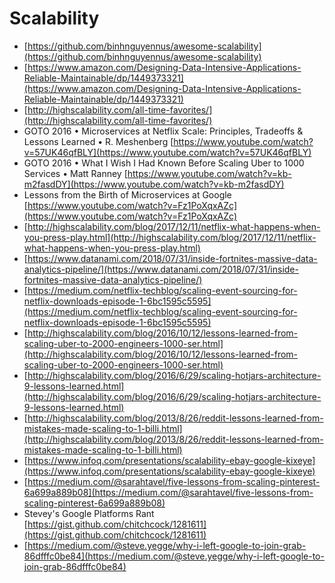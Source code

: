 # Scalability

* [https://github.com/binhnguyennus/awesome-scalability](https://github.com/binhnguyennus/awesome-scalability)
* [https://www.amazon.com/Designing-Data-Intensive-Applications-Reliable-Maintainable/dp/1449373321](https://www.amazon.com/Designing-Data-Intensive-Applications-Reliable-Maintainable/dp/1449373321)
* [http://highscalability.com/all-time-favorites/](http://highscalability.com/all-time-favorites/)
* GOTO 2016 • Microservices at Netflix Scale: Principles, Tradeoffs & Lessons Learned • R. Meshenberg [https://www.youtube.com/watch?v=57UK46qfBLY](https://www.youtube.com/watch?v=57UK46qfBLY)
* GOTO 2016 • What I Wish I Had Known Before Scaling Uber to 1000 Services • Matt Ranney [https://www.youtube.com/watch?v=kb-m2fasdDY](https://www.youtube.com/watch?v=kb-m2fasdDY) 
* Lessons from the Birth of Microservices at Google [https://www.youtube.com/watch?v=Fz1PoXqxAZc](https://www.youtube.com/watch?v=Fz1PoXqxAZc)
* [http://highscalability.com/blog/2017/12/11/netflix-what-happens-when-you-press-play.html](http://highscalability.com/blog/2017/12/11/netflix-what-happens-when-you-press-play.html)
* [https://www.datanami.com/2018/07/31/inside-fortnites-massive-data-analytics-pipeline/](https://www.datanami.com/2018/07/31/inside-fortnites-massive-data-analytics-pipeline/)
* [https://medium.com/netflix-techblog/scaling-event-sourcing-for-netflix-downloads-episode-1-6bc1595c5595](https://medium.com/netflix-techblog/scaling-event-sourcing-for-netflix-downloads-episode-1-6bc1595c5595)
* [http://highscalability.com/blog/2016/10/12/lessons-learned-from-scaling-uber-to-2000-engineers-1000-ser.html](http://highscalability.com/blog/2016/10/12/lessons-learned-from-scaling-uber-to-2000-engineers-1000-ser.html)
* [http://highscalability.com/blog/2016/6/29/scaling-hotjars-architecture-9-lessons-learned.html](http://highscalability.com/blog/2016/6/29/scaling-hotjars-architecture-9-lessons-learned.html)
* [http://highscalability.com/blog/2013/8/26/reddit-lessons-learned-from-mistakes-made-scaling-to-1-billi.html](http://highscalability.com/blog/2013/8/26/reddit-lessons-learned-from-mistakes-made-scaling-to-1-billi.html)
* [https://www.infoq.com/presentations/scalability-ebay-google-kixeye](https://www.infoq.com/presentations/scalability-ebay-google-kixeye)
* [https://medium.com/@sarahtavel/five-lessons-from-scaling-pinterest-6a699a889b08](https://medium.com/@sarahtavel/five-lessons-from-scaling-pinterest-6a699a889b08)
* Stevey's Google Platforms Rant [https://gist.github.com/chitchcock/1281611](https://gist.github.com/chitchcock/1281611)
* [https://medium.com/@steve.yegge/why-i-left-google-to-join-grab-86dfffc0be84](https://medium.com/@steve.yegge/why-i-left-google-to-join-grab-86dfffc0be84)



